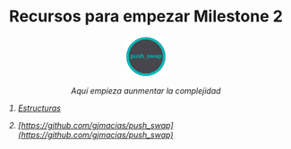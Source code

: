 
<h1 align="center" width="100%">Recursos para empezar Milestone 2</h1>


<p align="center" width="100%"><img src="push_swap.png" width="72" />

<p align="center" width="100%"><i>Aquí empieza aunmentar la complejidad</p>

  


1. [Estructuras](estructuras.md)






00. [https://github.com/gjmacias/push_swap](https://github.com/gjmacias/push_swap)




